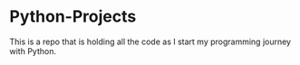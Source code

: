 # Python-Projects
This is a repo that is holding all the code as I start my programming journey with Python.
